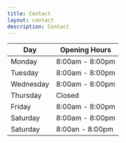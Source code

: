 ```yaml
---
title: Contact
layout: contact
description: Contact
---
```



| Day       | Opening Hours   |
| --------- | --------------- |
| Monday    | 8:00am - 8:00pm |
| Tuesday   | 8:00am - 8:00pm |
| Wednesday | 8:00am - 8:00pm |
| Thursday  |     Closed      |
| Friday    | 8:00am - 8:00pm |
| Saturday  | 8:00am - 8:00pm |
| Saturday  | 8:00an - 8:00pm |         |
